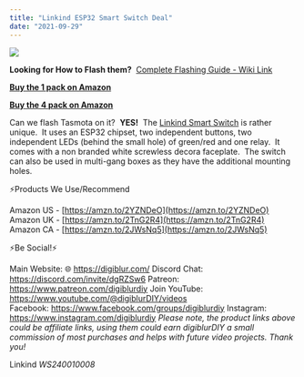 ```yaml
---
title: "Linkind ESP32 Smart Switch Deal"
date: "2021-09-29"
---
```


[![](images/PXL_20210929_014411343.jpg)](https://1.bp.blogspot.com/-ZNLNKvJHv_Y/YVRkcKwQChI/AAAAAAAEwxk/IBNSUC7QMd4C0yTJGp2zOyFJSWbuI1kCQCLcBGAsYHQ/s4032/PXL_20210929_014411343.jpg)

**Looking for How to Flash them?**  [Complete Flashing Guide - Wiki Link](/wiki/devices/switches/linkind-switch-WS240010008) 

[**Buy the 1 pack on Amazon**](https://amzn.to/3ijr6RC)

[**Buy the 4 pack on Amazon**](https://amzn.to/3kOLrjx)

Can we flash Tasmota on it?  **YES!**  The [Linkind Smart Switch](https://amzn.to/3kOLrjx) is rather unique.  It uses an ESP32 chipset, two independent buttons, two independent LEDs (behind the small hole) of green/red and one relay.  It comes with a non branded white screwless decora faceplate.  The switch can also be used in multi-gang boxes as they have the additional mounting holes. 

<!--truncate-->

⚡Products We Use/Recommend

Amazon US - [https://amzn.to/2YZNDeO](https://amzn.to/2YZNDeO)  
Amazon UK - [https://amzn.to/2TnG2R4](https://amzn.to/2TnG2R4)  
Amazon CA - [https://amzn.to/2JWsNq5](https://amzn.to/2JWsNq5)  
  

⚡Be Social!⚡

Main Website: 🌐 https://digiblur.com/ 
Discord Chat: https://discord.com/invite/dgRZSw6 
Patreon: https://www.patreon.com/digiblurdiy 
Join YouTube: https://www.youtube.com/@digiblurDIY/videos  
Facebook: https://www.facebook.com/groups/digiblurdiy 
Instagram: https://www.instagram.com/digiblurdiy 
_Please note, the product links above could be affiliate links, using them could earn digiblurDIY a small commission of most purchases and helps with future video projects. Thank you!_

  

Linkind _WS240010008_
